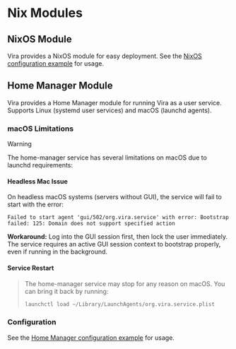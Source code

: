 # Nix Modules

## NixOS Module

Vira provides a NixOS module for easy deployment. See the [NixOS configuration example](https://github.com/juspay/vira/blob/main/nix/examples/nixos/flake.nix) for usage.

## Home Manager Module

Vira provides a Home Manager module for running Vira as a user service. Supports Linux (systemd user services) and macOS (launchd agents).

### macOS Limitations

> [!warning]
> The home-manager service has several limitations on macOS due to launchd requirements:

#### Headless Mac Issue

On headless macOS systems (servers without GUI), the service will fail to start with the error:

```
Failed to start agent 'gui/502/org.vira.service' with error: Bootstrap failed: 125: Domain does not support specified action
```

**Workaround:** Log into the GUI session first, then lock the user immediately. The service requires an active GUI session context to bootstrap properly, even if running in the background.

#### Service Restart

> The home-manager service may stop for any reason on macOS. You can bring it back by running:
>
> ```sh
> launchctl load ~/Library/LaunchAgents/org.vira.service.plist
> ```

### Configuration

See the [Home Manager configuration example](https://github.com/juspay/vira/blob/main/nix/examples/home-manager/flake.nix) for usage.
